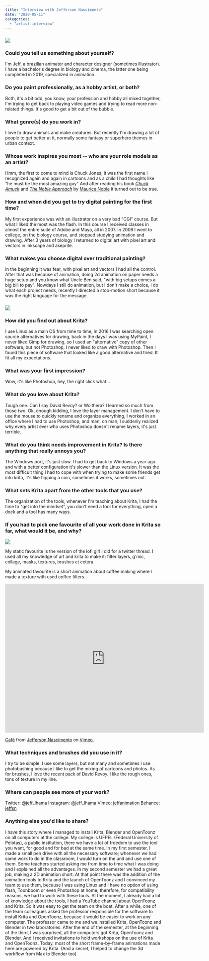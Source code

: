 ```yaml
---
title: "Interview with Jefferson Nascimento"
date: "2020-05-11"
categories: 
  - "artist-interview"
---
```


### ![](../images/llama800.png)

### Could you tell us something about yourself?

I'm Jeff, a brazilian animator and character designer (sometimes illustrator). I have a bachelor's degree in biology and cinema, the latter one being completed in 2019, specialized in animation.

### Do you paint professionally, as a hobby artist, or both?

Both, it's a bit odd, you know, your profession and hobby all mixed together, I'm trying to get back to playing video games and trying to read more non-related things. It's good to get a bit out of the bubble.

### What genre(s) do you work in?

I love to draw animals and make creatures. But recently I'm drawing a lot of people to get better at it, normally some fantasy or superhero themes in urban context.

### Whose work inspires you most -- who are your role models as an artist?

Hmm, the first to come to mind is Chuck Jones, it was the first name I recognized again and again in cartoons and as a child I had thoughts like "he must be the most amazing guy" And after reading his book [_Chuck Amuck_](https://www.goodreads.com/book/show/338619.Chuck_Amuck) and [_The Noble Approach_](https://www.goodreads.com/book/show/15842254-the-noble-approach) by [Maurice Noble](https://en.wikipedia.org/wiki/Maurice_Noble) it turned out to be true.

### How and when did you get to try digital painting for the first time?

My first experience was with an illustrator on a very bad "CGI" course. But what I liked the most was the flash. In this course I received classes in almost the entire suite of Adobe and Maya, all in 2007. In 2009 I went to college, on the biology course, and stopped studying animation and drawing. After 3 years of biology I returned to digital art with pixel art and vectors in inkscape and aseprite.

### What makes you choose digital over traditional painting?

In the beginning it was fear, with pixel art and vectors I had all the control. After that was because of animation, doing 2d animation on paper needs a huge setup and you know what Uncle Ben said, "with big setups comes a big bill to pay". Nowdays I still do animation, but I don't make a choice, I do what each project needs, recently I directed a stop-motion short because it was the right language for the message.

### ![](../images/hula800.png)

### How did you find out about Krita?

I use Linux as a main OS from time to time, in 2016 I was searching open source alternatives for drawing, back in the days I was using MyPaint, I never liked Gimp for drawing, so I used an "alternative" copy of other software, but not Photoshop, I never liked to draw with Photoshop. Then I found this piece of software that looked like a good alternative and tried. It fit all my expectations.

### What was your first impression?

Wow, it's like Photoshop, hey, the right click what...

### What do you love about Krita?

Tough one. Can I say David Revoy? or Wolthera? I learned so much from those two. Ok, enough kidding, I love the layer management. I don't have to use the mouse to quickly rename and organize everything, I worked in an office where I had to use Photoshop, and man, oh man, I suddenly realized why every artist ever who uses Photoshop doesn't rename layers, it's just terrible.

### What do you think needs improvement in Krita? Is there anything that really annoys you?

The Windows port, it's just slow. I had to get back to Windows a year ago and with a better configuration it's slower than the Linux version. It was the most difficult thing I had to cope with when trying to make some friends get into krita, it's like flipping a coin, sometimes it works, sometimes not.

### What sets Krita apart from the other tools that you use?

The organization of the tools, whenever I'm teaching about Krita, I had the time to "get into the mindset", you don't need a tool for everything, open a dock and a tool has many ways.

### If you had to pick one favourite of all your work done in Krita so far, what would it be, and why?

![](../images/lofigirl800.jpg)

My static favourite is the version of the lofi girl I did for a twitter thread. I used all my knowledge of art and krita to make it: filter layers, g'mic, collage, masks, textures, brushes et cetera.

My animated favourite is a short animation about coffee making where I made a texture with used coffee filters.

<iframe src="https://player.vimeo.com/video/269417045" width="640" height="479" frameborder="0" allowfullscreen="allowfullscreen"></iframe>

[Café](https://vimeo.com/269417045) from [Jefferson Nascimento](https://vimeo.com/jeffanimation) on [Vimeo](https://vimeo.com).

### What techniques and brushes did you use in it?

I try to be simple. I use some layers, but not many and sometimes I use photobashing because I like to get the mixing of cartoons and photos. As for brushes, I love the recent pack of David Revoy. I like the rough ones, tons of texture in my line.

### Where can people see more of your work?

Twitter: [@jeff\_lhama](https://twitter.com/jeff_lhama) Instagram: [@jeff\_lhama](https://www.instagram.com/jeff_lhama/) Vimeo: [jeffanimation](https://vimeo.com/jeffanimation) Behance: [jeffsn](https://www.behance.net/jeffsn)

### Anything else you'd like to share?

I have this story where I managed to install Krita, Blender and OpenToonz on all computers at the college. My college is UFPEL (Federal University of Pelotas), a public institution, there we have a lot of freedom to use the tool you want, for good and for bad at the same time. In my first semester, I made a small pen drive with all the necessary software; whenever we had some work to do in the classroom, I would turn on the unit and use one of them. Some teachers started asking me from time to time what I was doing and I explained all the advantages. In my second semester we had a great job, making a 2D animation short. At that point there was the addition of the animation tools to Krita and the launch of OpenToonz and I convinced my team to use them, because I was using Linux and I have no option of using flash, Toonboom or even Photoshop at home; therefore, for compatibility reasons, we had to work with these tools. At the moment, I already had a lot of knowledge about the tools, I had a YouTube channel about OpenToonz and Krita. So it was easy to get the team on the boat. After a while, one of the team colleagues asked the professor responsible for the software to install Krita and OpenToonz, because it would be easier to work on any computer. The professor came to me and we installed Krita, OpenToonz and Blender in two laboratories. After the end of the semester, at the beginning of the third, I was surprised, all the computers got Krita, OpenToonz and Blender. And I received invitations to hold workshops on the use of Krita and OpenToonz. Today, most of the short frame-by-frame animations made here are powered by Krita. (And a secret, I helped to change the 3d workflow from Max to Blender too)
